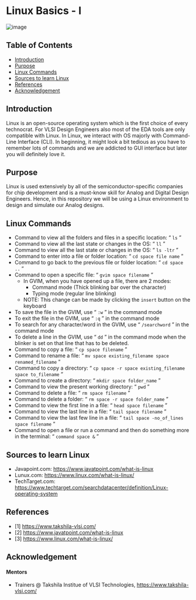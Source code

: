 Linux Basics - I <a name="TOP"></a>
===================

![image](https://github.com/Nirvan007/Analog_Electronics/assets/127144315/19139479-75a5-436c-8fbf-ef140cb835ab)

## Table of Contents
* [Introduction](#Introduction)
* [Purpose](#Purpose)
* [Linux Commands](#Linux-Commands)
* [Sources to learn Linux](#Sources-to-learn-Linux)
* [References](#References)
* [Acknowledgement](#Acknowledgement)

## Introduction
Linux is an open-source operating system which is the first choice of every technocrat. For VLSI Design Engineers also most of the EDA tools are only compatible with Linux. In Linux, we interact with OS majorly with Command-Line Interface (CLI). In beginning, it might look a bit tedious as you have to remember lots of commands and we are addicted to GUI interface but later you will definitely love it.

## Purpose
Linux is used extensively by all of the semiconductor-specific companies for chip development and is a must-know skill for Analog and Digital Design Engineers. Hence, in this repository we will be using a Linux environment to design and simulate our Analog designs.

## Linux Commands
* Command to view all the folders and files in a specific location: “ `ls` ”
* Command to view all the last state or changes in the OS: “ `ll` ”
* Command to view all the last state or changes in the OS: “ `ls -ltr` ”
* Command to enter into a file or folder location: “ `cd space file name` ”
* Command to go back to the previous file or folder location: “ `cd space ..` ”
* Command to open a specific file: “ `gvim space filename` ”
  * In GVIM, when you have opened up a file, there are 2 modes: 
    * Command mode (Thick blinking bar over the character)
    * Typing mode (regular line blinking)
  * NOTE: This change can be made by clicking the `insert` button on the keyboard
* To save the file in the GVIM, use “ `:w` ” in the command mode
* To exit the file in the GVIM, use “ `:q` ” in the command mode
* To search for any character/word in the GVIM, use “ `/searchword` ” in the command mode
* To delete a line in the GVIM, use “ `dd` ” in the command mode when the blinker is set on that line that has to be deleted.
* Command to copy a file: “ `cp space filename` ”
* Command to rename a file: “ `mv space existing_filename space renamed_filename` ”
* Command to copy a directory: “ `cp space -r space existing_filename space to_filename` ”
* Command to create a directory: “ `mkdir space folder_name` ”
* Command to view the present working directory: “ `pwd` ”
* Command to delete a file: “ `rm space filename` ”
* Command to delete a folder: “ `rm space -r space folder_name` ”
* Command to view the first line in a file: “ `head space filename` ”
* Command to view the last line in a file: “ `tail space filename` ”
* Command to view the last few line in a file: “ `tail space -no_of_lines space filename` ”
* Command to open a file or run a command and then do something more in the terminal: “ `command space &` ”

## Sources to learn Linux
* Javapoint.com: <https://www.javatpoint.com/what-is-linux>
* Lunux.com: <https://www.linux.com/what-is-linux/>
* TechTarget.com: <https://www.techtarget.com/searchdatacenter/definition/Linux-operating-system>

## References
 - [1] https://www.takshila-vlsi.com/
 - [2] https://www.javatpoint.com/what-is-linux
 - [3] https://www.linux.com/what-is-linux/

## Acknowledgement
#### Mentors
* Trainers @ Takshila Institue of VLSI Technologies, https://www.takshila-vlsi.com/ 
